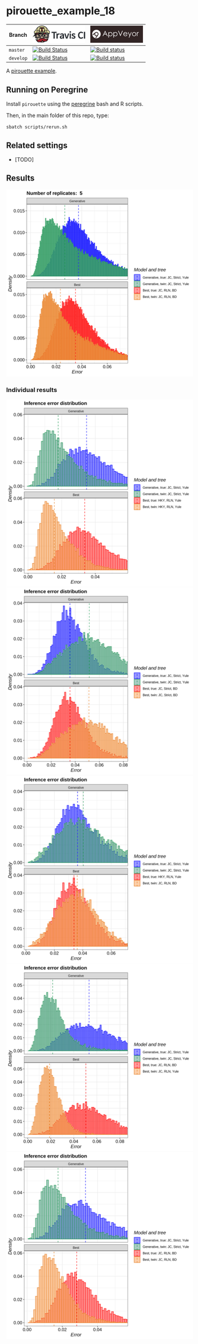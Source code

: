 # pirouette_example_18

Branch   |[![Travis CI logo](pics/TravisCI.png)](https://travis-ci.org)                                                                                                 |[![AppVeyor logo](pics/AppVeyor.png)](https://appveyor.com)                                                                                               
---------|--------------------------------------------------------------------------------------------------------------------------------------------------------------|-----------------------------------------------------------------------------------------------------------------------------------------------------------------------------------------------
`master` |[![Build Status](https://travis-ci.org/richelbilderbeek/pirouette_example_18.svg?branch=master)](https://travis-ci.org/richelbilderbeek/pirouette_example_18) |[![Build status](https://ci.appveyor.com/api/projects/status/n5hj1v9cocg9grkl/branch/master?svg=true)](https://ci.appveyor.com/project/richelbilderbeek/pirouette-example-18/branch/master)
`develop`|[![Build Status](https://travis-ci.org/richelbilderbeek/pirouette_example_18.svg?branch=develop)](https://travis-ci.org/richelbilderbeek/pirouette_example_18)|[![Build status](https://ci.appveyor.com/api/projects/status/n5hj1v9cocg9grkl/branch/develop?svg=true)](https://ci.appveyor.com/project/richelbilderbeek/pirouette-example-18/branch/develop)

A [pirouette example](https://github.com/richelbilderbeek/pirouette_examples).

## Running on Peregrine

Install `pirouette` using the [peregrine](https://github.com/richelbilderbeek/peregrine)
bash and R scripts.

Then, in the main folder of this repo, type:

```
sbatch scripts/rerun.sh
```

## Related settings

 * [TODO]

## Results

![](example_18/errors.png)

### Individual results

![](example_18/314/errors.png)
![](example_18/315/errors.png)
![](example_18/316/errors.png)
![](example_18/317/errors.png)
![](example_18/318/errors.png)


